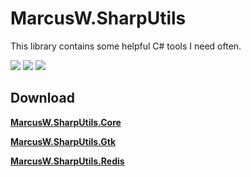 # MarcusW.SharpUtils

This library contains some helpful C# tools I need often.

[![](https://travis-ci.org/MarcusWichelmann/MarcusW.SharpUtils.svg?branch=master)](https://travis-ci.org/MarcusWichelmann/MarcusW.SharpUtils)
![](https://img.shields.io/github/release/MarcusWichelmann/MarcusW.SharpUtils.svg)
![](https://img.shields.io/nuget/v/MarcusW.SharpUtils.Core.svg?style=flat)

## Download

[**MarcusW.SharpUtils.Core**](https://www.nuget.org/packages/MarcusW.SharpUtils.Core/)

[**MarcusW.SharpUtils.Gtk**](https://www.nuget.org/packages/MarcusW.SharpUtils.Gtk/)

[**MarcusW.SharpUtils.Redis**](https://www.nuget.org/packages/MarcusW.SharpUtils.Redis/)
